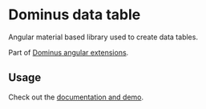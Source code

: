 # Dominus data table

Angular material based library used to create data tables.

Part of [Dominus angular extensions](https://daniel1919-00.github.io/ng-dominus).

## Usage

Check out the [documentation and demo](https://daniel1919-00.github.io/ng-dominus/dm-table).
